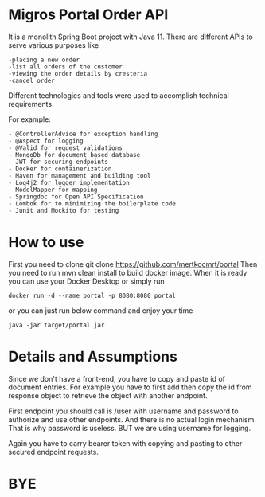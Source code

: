 # Migros Portal Order API

It is a monolith Spring Boot project with Java 11. 
There are different APIs to serve various purposes 
like 

    -placing a new order 
    -list all orders of the customer 
    -viewing the order details by cresteria
    -cancel order

Different technologies and tools were used to accomplish technical requirements.

For example:

    - @ControllerAdvice for exception handling
    - @Aspect for logging
    - @Valid for request validations
    - MongoDb for document based database
    - JWT for securing endpoints
    - Docker for containerization
    - Maven for management and building tool
    - Log4j2 for logger implementation
    - ModelMapper for mapping
    - Springdoc for Open API Specification
    - Lombok for to minimizing the boilerplate code
    - Junit and Mockito for testing
    
# How to use

First you need to clone
    git clone https://github.com/mertkocmrt/portal
Then you need to run
    mvn clean install
to build docker image. When it is ready you can use your Docker Desktop or simply run

    docker run -d --name portal -p 8080:8080 portal
or you can just run below command and enjoy your time

    java -jar target/portal.jar
    
# Details and Assumptions
Since we don't have a front-end, you have to copy and paste id of document entries. For example you have to first add then copy the id from response object to retrieve the object with another endpoint.

First endpoint you should call is /user with username and password to authorize and use other endpoints. And there is no actual login mechanism. That is why password is useless. BUT we are using username for logging.

Again you have to carry bearer token with copying and pasting to other secured endpoint requests.


# BYE
